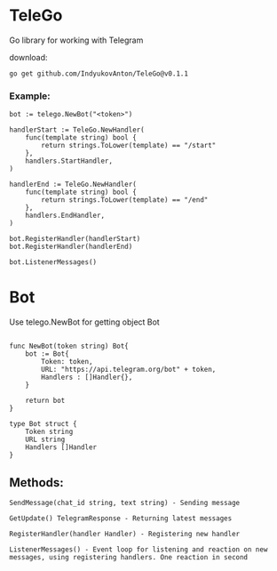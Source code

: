 # TeleGo
Go library for working with Telegram

download:

```
go get github.com/IndyukovAnton/TeleGo@v0.1.1
```


### Example:
```
bot := telego.NewBot("<token>")

handlerStart := TeleGo.NewHandler(
	func(template string) bool {
		return strings.ToLower(template) == "/start"
	},
	handlers.StartHandler,
)

handlerEnd := TeleGo.NewHandler(
	func(template string) bool {
		return strings.ToLower(template) == "/end"
	},
	handlers.EndHandler,
)

bot.RegisterHandler(handlerStart)
bot.RegisterHandler(handlerEnd)

bot.ListenerMessages()
```



# Bot

Use telego.NewBot for getting object Bot

```

func NewBot(token string) Bot{
	bot := Bot{
		Token: token,
		URL: "https://api.telegram.org/bot" + token,
		Handlers : []Handler{},
	}

	return bot
}

```

```
type Bot struct {
	Token string
	URL string
	Handlers []Handler
}
```

## Methods:


```
SendMessage(chat_id string, text string) - Sending message
```

```
GetUpdate() TelegramResponse - Returning latest messages
```

```
RegisterHandler(handler Handler) - Registering new handler
```

```
ListenerMessages() - Event loop for listening and reaction on new messages, using registering handlers. One reaction in second
```